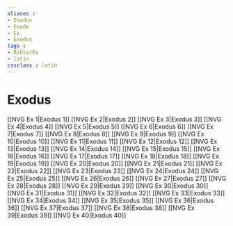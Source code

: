 ```yaml
---
aliases : 
- Exodus
- Exode
- Ex
- Exodus
tags : 
- Bible/Ex
- latin
cssclass : latin
---
```


# Exodus

[[NVG Ex 1|Exodus 1]]
[[NVG Ex 2|Exodus 2]]
[[NVG Ex 3|Exodus 3]]
[[NVG Ex 4|Exodus 4]]
[[NVG Ex 5|Exodus 5]]
[[NVG Ex 6|Exodus 6]]
[[NVG Ex 7|Exodus 7]]
[[NVG Ex 8|Exodus 8]]
[[NVG Ex 9|Exodus 9]]
[[NVG Ex 10|Exodus 10]]
[[NVG Ex 11|Exodus 11]]
[[NVG Ex 12|Exodus 12]]
[[NVG Ex 13|Exodus 13]]
[[NVG Ex 14|Exodus 14]]
[[NVG Ex 15|Exodus 15]]
[[NVG Ex 16|Exodus 16]]
[[NVG Ex 17|Exodus 17]]
[[NVG Ex 18|Exodus 18]]
[[NVG Ex 19|Exodus 19]]
[[NVG Ex 20|Exodus 20]]
[[NVG Ex 21|Exodus 21]]
[[NVG Ex 22|Exodus 22]]
[[NVG Ex 23|Exodus 23]]
[[NVG Ex 24|Exodus 24]]
[[NVG Ex 25|Exodus 25]]
[[NVG Ex 26|Exodus 26]]
[[NVG Ex 27|Exodus 27]]
[[NVG Ex 28|Exodus 28]]
[[NVG Ex 29|Exodus 29]]
[[NVG Ex 30|Exodus 30]]
[[NVG Ex 31|Exodus 31]]
[[NVG Ex 32|Exodus 32]]
[[NVG Ex 33|Exodus 33]]
[[NVG Ex 34|Exodus 34]]
[[NVG Ex 35|Exodus 35]]
[[NVG Ex 36|Exodus 36]]
[[NVG Ex 37|Exodus 37]]
[[NVG Ex 38|Exodus 38]]
[[NVG Ex 39|Exodus 39]]
[[NVG Ex 40|Exodus 40]]
